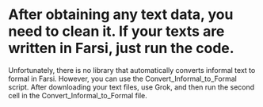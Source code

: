 # After obtaining any text data, you need to clean it. If your texts are written in Farsi, just run the code.
Unfortunately, there is no library that automatically converts informal text to formal in Farsi. However, you can use the Convert_Informal_to_Formal script. After downloading your text files, use Grok, and then run the second cell in the Convert_Informal_to_Formal file.
